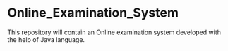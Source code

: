 # Online_Examination_System
This repository will contain an Online examination system developed with the help of Java language.
